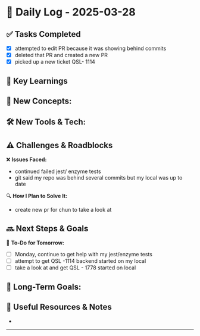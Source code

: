 
# 📝 Daily Log - 2025-03-28

## ✅ Tasks Completed
- [x] attempted to edit PR because it was showing behind commits 
- [x] deleted that PR and created a new PR
- [x] picked up a new ticket QSL- 1114

## 📖 Key Learnings
📌 **New Concepts:**
-

🛠 **New Tools & Tech:**
-

## ⚠️ Challenges & Roadblocks
❌ **Issues Faced:**
- continued failed jest/ enzyme tests
- git said my repo was behind several commits but my local was up to date

🔍 **How I Plan to Solve It:**
- create new pr for chun to take a look at

## 🔜 Next Steps & Goals
🎯 **To-Do for Tomorrow:**
- [ ] Monday, continue to get help with my jest/enzyme tests
- [ ] attempt to get QSL -1114 backend started on my local
- [ ] take a look at and get QSL - 1778 started on local

📅 **Long-Term Goals:**
-

## 🔗 Useful Resources & Notes
-

---
